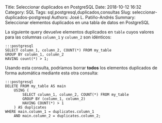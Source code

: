 Title: Seleccionar duplicados en PostgreSQL
Date: 2018-10-12 16:32
Category: SQL
Tags: sql,postgresql,duplicados,consultas
Slug: seleccionar-duplicados-postgresql
Authors: José L. Patiño-Andrés
Summary: Seleccionar elementos duplicados en una tabla de datos en PostgreSQL

La siguiente query devuelve elementos duplicados en `table` cuyos valores para 
las columnas `column_1` y `column_2` son idénticos:

    :::postgresql
    SELECT column_1, column_2, COUNT(*) FROM my_table
    GROUP BY column_1, column_2
    HAVING count(*) > 1;

Usando esta consulta, podríamos borrar **todos** los elementos duplicados de
forma automática mediante esta otra consulta:

    :::postgresql
    DELETE FROM my_table AS main 
        USING (
            SELECT column_1, column_2, COUNT(*) FROM my_table 
            GROUP BY (column_1, column_2) 
            HAVING COUNT(*) > 1
        ) AS duplicates 
    WHERE main.column_1 = duplicates.column_1 
        AND main.column_2 = duplicates.column_2;
